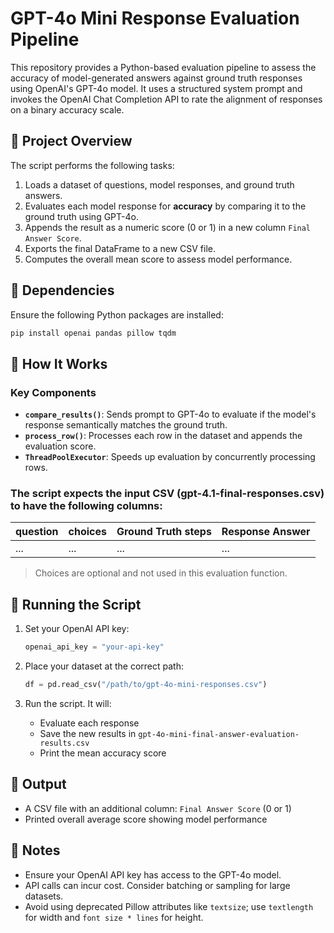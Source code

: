# GPT-4o Mini Response Evaluation Pipeline

This repository provides a Python-based evaluation pipeline to assess the accuracy of model-generated answers against ground truth responses using OpenAI's GPT-4o model. It uses a structured system prompt and invokes the OpenAI Chat Completion API to rate the alignment of responses on a binary accuracy scale.

## 🧠 Project Overview

The script performs the following tasks:

1. Loads a dataset of questions, model responses, and ground truth answers.
2. Evaluates each model response for **accuracy** by comparing it to the ground truth using GPT-4o.
3. Appends the result as a numeric score (0 or 1) in a new column `Final Answer Score`.
4. Exports the final DataFrame to a new CSV file.
5. Computes the overall mean score to assess model performance.


## 🔧 Dependencies

Ensure the following Python packages are installed:

```bash
pip install openai pandas pillow tqdm
```

## 📄 How It Works

### Key Components

* **`compare_results()`**: Sends prompt to GPT-4o to evaluate if the model's response semantically matches the ground truth.
* **`process_row()`**: Processes each row in the dataset and appends the evaluation score.
* **`ThreadPoolExecutor`**: Speeds up evaluation by concurrently processing rows.

### The script expects the input CSV (gpt-4.1-final-responses.csv) to have the following columns:

| question | choices | Ground Truth steps | Response Answer |
| -------- | ------- | ------------------ | --------------- |
| ...      | ...     | ...                | ...             |

> Choices are optional and not used in this evaluation function.

## 🚀 Running the Script

1. Set your OpenAI API key:

   ```python
   openai_api_key = "your-api-key"
   ```

2. Place your dataset at the correct path:

   ```python
   df = pd.read_csv("/path/to/gpt-4o-mini-responses.csv")
   ```

3. Run the script. It will:

   * Evaluate each response
   * Save the new results in `gpt-4o-mini-final-answer-evaluation-results.csv`
   * Print the mean accuracy score

## 🧪 Output

* A CSV file with an additional column: `Final Answer Score` (0 or 1)
* Printed overall average score showing model performance

## 📝 Notes

* Ensure your OpenAI API key has access to the GPT-4o model.
* API calls can incur cost. Consider batching or sampling for large datasets.
* Avoid using deprecated Pillow attributes like `textsize`; use `textlength` for width and `font size * lines` for height.
